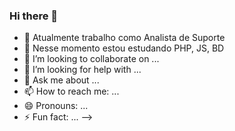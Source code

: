 ### Hi there 👋



- 🔭 Atualmente trabalho como Analista de Suporte
- 🌱  Nesse momento estou estudando PHP, JS, BD
- 👯 I’m looking to collaborate on ...
- 🤔 I’m looking for help with ...
- 💬 Ask me about ...
- 📫 How to reach me: ...
- 😄 Pronouns: ...
- ⚡ Fun fact: ...
-->
